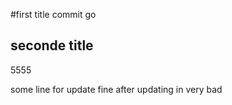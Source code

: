 #first title commit
go 

## seconde title
5555


some line for update fine after updating in very bad
